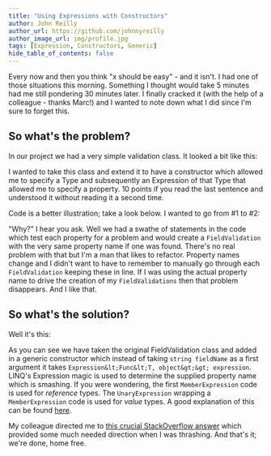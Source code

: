 ```yaml
---
title: "Using Expressions with Constructors"
author: John Reilly
author_url: https://github.com/johnnyreilly
author_image_url: img/profile.jpg
tags: [Expression, Constructors, Generic]
hide_table_of_contents: false
---
```

Every now and then you think "x should be easy" - and it isn't. I had one of those situations this morning. Something I thought would take 5 minutes had me still pondering 30 minutes later. I finally cracked it (with the help of a colleague - thanks Marc!) and I wanted to note down what I did since I'm sure to forget this.

 ## So what's the problem?

In our project we had a very simple validation class. It looked a bit like this:

<script src="https://gist.github.com/johnnyreilly/4944545.js?file=FieldValidationBefore.cs"></script>

I wanted to take this class and extend it to have a constructor which allowed me to specify a Type and subsequently an Expression of that Type that allowed me to specify a property. 10 points if you read the last sentence and understood it without reading it a second time.

Code is a better illustration; take a look below. I wanted to go from #1 to #2:

<script src="https://gist.github.com/johnnyreilly/4944545.js?file=HowItIsUsed.cs"></script>

"Why?" I hear you ask. Well we had a swathe of statements in the code which test each property for a problem and would create a `FieldValidation` with the very same property name if one was found. There's no real problem with that but I'm a man that likes to refactor. Property names change and I didn't want to have to remember to manually go through each `FieldValidation` keeping these in line. If I was using the actual property name to drive the creation of my `FieldValidations` then that problem disappears. And I like that.

## So what's the solution?

Well it's this:

<script src="https://gist.github.com/johnnyreilly/4944545.js?file=FieldValidationAfter.cs"></script>

As you can see we have taken the original FieldValidation class and added in a generic constructor which instead of taking `string fieldName` as a first argument it takes `Expression&lt;Func&lt;T, object&gt;&gt; expression`. LINQ's Expression magic is used to determine the supplied property name which is smashing. If you were wondering, the first `MemberExpression` code is used for *reference* types. The `UnaryExpression` wrapping a `MemberExpression` code is used for *value* types. A good explanation of this can be found [here](<http://stackoverflow.com/a/12975480/761388>).

My colleague directed me to [this crucial StackOverflow answer](<http://stackoverflow.com/a/2916344>) which provided some much needed direction when I was thrashing. And that's it; we're done, home free.


